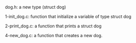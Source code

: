 dog.h: a new type (struct dog)

1-init_dog.c:  function that initialize a variable of type struct dog

2-print_dog.c: a function that prints a struct dog

4-new_dog.c: a function that creates a new dog.
